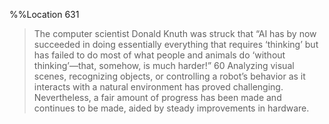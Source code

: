 %%Location 631 
> The computer scientist Donald Knuth was struck that “AI has by now succeeded in doing essentially everything that requires ‘thinking’ but has failed to do most of what people and animals do ‘without thinking’—that, somehow, is much harder!” 60 Analyzing visual scenes, recognizing objects, or controlling a robot’s behavior as it interacts with a natural environment has proved challenging. Nevertheless, a fair amount of progress has been made and continues to be made, aided by steady improvements in hardware. 
